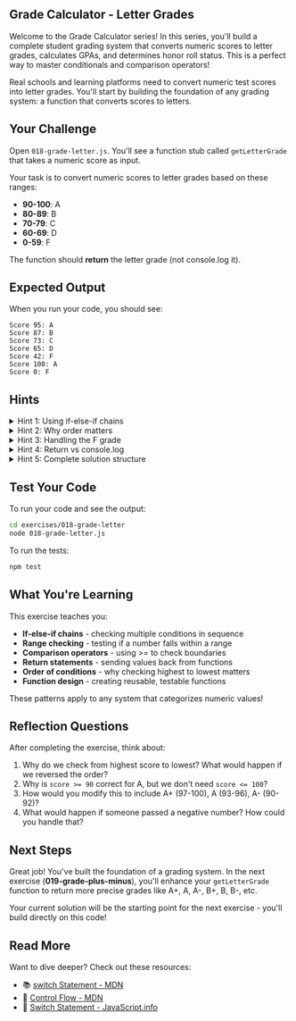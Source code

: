 ## Grade Calculator - Letter Grades

Welcome to the Grade Calculator series! In this series, you'll build a complete student grading system that converts numeric scores to letter grades, calculates GPAs, and determines honor roll status. This is a perfect way to master conditionals and comparison operators!

Real schools and learning platforms need to convert numeric test scores into letter grades. You'll start by building the foundation of any grading system: a function that converts scores to letters.

## Your Challenge

Open `018-grade-letter.js`. You'll see a function stub called `getLetterGrade` that takes a numeric score as input.

Your task is to convert numeric scores to letter grades based on these ranges:

- **90-100**: A
- **80-89**: B
- **70-79**: C
- **60-69**: D
- **0-59**: F

The function should **return** the letter grade (not console.log it).

## Expected Output

When you run your code, you should see:
```
Score 95: A
Score 87: B
Score 73: C
Score 65: D
Score 42: F
Score 100: A
Score 0: F
```

## Hints

<details>
<summary>Hint 1: Using if-else-if chains</summary>

For checking multiple ranges, use an if-else-if chain:

```javascript
function getLetterGrade(score) {
  if (score >= 90) {
    return "A";
  } else if (score >= 80) {
    return "B";
  } else if (score >= 70) {
    return "C";
  }
  // Continue for other grades...
}
```

The key insight: check from highest to lowest! If the score is 95:
1. Check `score >= 90` → true → return "A" immediately
2. The else-if checks never run

If the score is 75:
1. Check `score >= 90` → false
2. Check `score >= 80` → false
3. Check `score >= 70` → true → return "C" immediately
</details>

<details>
<summary>Hint 2: Why order matters</summary>

Always check from highest to lowest:

**Correct (highest first):**
```javascript
if (score >= 90) return "A";
else if (score >= 80) return "B";  // Checks 80-89
else if (score >= 70) return "C";  // Checks 70-79
```

**Wrong (lowest first):**
```javascript
if (score >= 70) return "C";  // Would catch scores 70-100!
else if (score >= 80) return "B";  // Never reached for scores 80+
else if (score >= 90) return "A";  // Never reached for scores 90+
```

When you check highest first, each else-if automatically handles the correct range.
</details>

<details>
<summary>Hint 3: Handling the F grade</summary>

You can handle F in two ways:

**Option 1: Check explicitly**
```javascript
if (score >= 90) return "A";
else if (score >= 80) return "B";
else if (score >= 70) return "C";
else if (score >= 60) return "D";
else if (score >= 0) return "F";
```

**Option 2: Use final else (simpler)**
```javascript
if (score >= 90) return "A";
else if (score >= 80) return "B";
else if (score >= 70) return "C";
else if (score >= 60) return "D";
else return "F";  // Handles everything below 60
```

Option 2 is cleaner since any score that doesn't meet the other conditions must be an F!
</details>

<details>
<summary>Hint 4: Return vs console.log</summary>

This function should **return** the grade, not log it:

```javascript
function getLetterGrade(score) {
  if (score >= 90) {
    return "A";  // Return the value
  }
  // ...
}

// The caller logs the result:
console.log("Score 95:", getLetterGrade(95));
```

**Return** sends the value back to whoever called the function. This makes the function reusable in many contexts (logging, storing in database, displaying on screen, etc.).
</details>

<details>
<summary>Hint 5: Complete solution structure</summary>

Here's the complete structure you need:

```javascript
export function getLetterGrade(score) {
  if (score >= 90) {
    return "A";
  } else if (score >= 80) {
    return "B";
  } else if (score >= 70) {
    return "C";
  } else if (score >= 60) {
    return "D";
  } else {
    return "F";
  }
}
```

Try to implement this yourself before looking!
</details>

## Test Your Code

To run your code and see the output:
```bash
cd exercises/018-grade-letter
node 018-grade-letter.js
```

To run the tests:
```bash
npm test
```

## What You're Learning

This exercise teaches you:
- **If-else-if chains** - checking multiple conditions in sequence
- **Range checking** - testing if a number falls within a range
- **Comparison operators** - using >= to check boundaries
- **Return statements** - sending values back from functions
- **Order of conditions** - why checking highest to lowest matters
- **Function design** - creating reusable, testable functions

These patterns apply to any system that categorizes numeric values!

## Reflection Questions

After completing the exercise, think about:
1. Why do we check from highest score to lowest? What would happen if we reversed the order?
2. Why is `score >= 90` correct for A, but we don't need `score <= 100`?
3. How would you modify this to include A+ (97-100), A (93-96), A- (90-92)?
4. What would happen if someone passed a negative number? How could you handle that?

## Next Steps

Great job! You've built the foundation of a grading system. In the next exercise (**019-grade-plus-minus**), you'll enhance your `getLetterGrade` function to return more precise grades like A+, A, A-, B+, B, B-, etc.

Your current solution will be the starting point for the next exercise - you'll build directly on this code!

## Read More

Want to dive deeper? Check out these resources:

- 📚 [switch Statement - MDN](https://developer.mozilla.org/en-US/docs/Web/JavaScript/Reference/Statements/switch)
- 📖 [Control Flow - MDN](https://developer.mozilla.org/en-US/docs/Web/JavaScript/Guide/Control_flow_and_error_handling)
- 🎯 [Switch Statement - JavaScript.info](https://javascript.info/switch)
